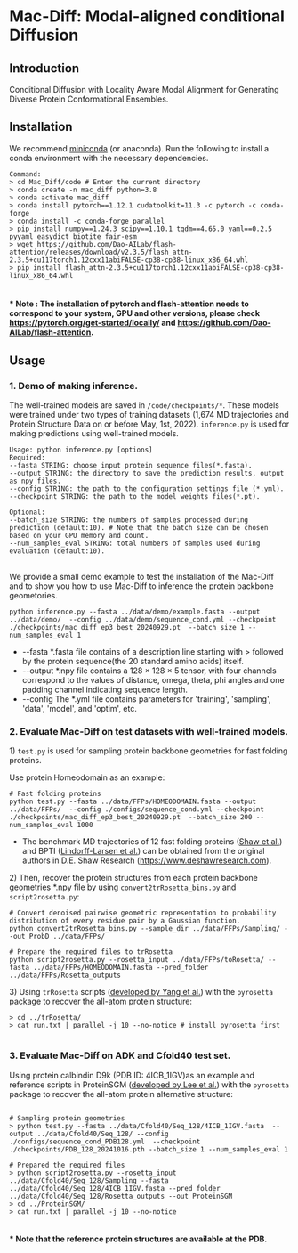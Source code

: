 # Mac-Diff: Modal-aligned conditional Diffusion
## Introduction 

<p>Conditional Diffusion with Locality Aware Modal Alignment for Generating Diverse Protein Conformational Ensembles.</p>


## Installation

We recommend [miniconda](https://docs.conda.io/en/main/miniconda.html) (or anaconda).
Run the following to install a conda environment with the necessary dependencies.
<pre>
<code>Command:
> cd Mac_Diff/code # Enter the current directory
> conda create -n mac_diff python=3.8
> conda activate mac_diff
> conda install pytorch==1.12.1 cudatoolkit=11.3 -c pytorch -c conda-forge
> conda install -c conda-forge parallel
> pip install numpy==1.24.3 scipy==1.10.1 tqdm==4.65.0 yaml==0.2.5 pyyaml easydict biotite fair-esm
> wget https://github.com/Dao-AILab/flash-attention/releases/download/v2.3.5/flash_attn-2.3.5+cu117torch1.12cxx11abiFALSE-cp38-cp38-linux_x86_64.whl
> pip install flash_attn-2.3.5+cu117torch1.12cxx11abiFALSE-cp38-cp38-linux_x86_64.whl
</code>
</pre>
#### * Note : The installation of pytorch and flash-attention needs to correspond to your system, GPU and other versions, please check https://pytorch.org/get-started/locally/ and https://github.com/Dao-AILab/flash-attention. 


## Usage

### 1. Demo of making inference.
<p>The well-trained models are saved in <code>/code/checkpoints/*</code>. These models were trained under two types of training datasets (1,674 MD trajectories and Protein Structure Data on or before May, 1st, 2022). <code>inference.py</code> is used for making predictions using well-trained models. </p>

<pre>
<code>Usage: python inference.py [options]
Required:
--fasta STRING: choose input protein sequence files(*.fasta).
--output STRING: the directory to save the prediction results, output as npy files.
--config STRING: the path to the configuration settings file (*.yml). 
--checkpoint STRING: the path to the model weights files(*.pt).

Optional:
--batch_size STRING: the numbers of samples processed during prediction (default:10). # Note that the batch size can be chosen based on your GPU memory and count.
--num_samples_eval STRING: total numbers of samples used during evaluation (default:10).
</code> </pre>

We provide a small demo example to test the installation of the Mac-Diff and to show you how to use Mac-Diff to inference the protein backbone geometories.

<pre>
<code>python inference.py --fasta ../data/demo/example.fasta --output ../data/demo/  --config ../data/demo/sequence_cond.yml --checkpoint ./checkpoints/mac_diff_ep3_best_20240929.pt  --batch_size 1 --num_samples_eval 1
</code></pre>

* --fasta *.fasta file contains of a description line starting with > followed by the protein sequence(the 20 standard amino acids) itself. 
* --output *.npy file contains a 128 × 128 × 5 tensor, with four channels correspond to the  values of distance, omega, theta, phi angles and one padding channel indicating sequence length.
* --config The *.yml file contains parameters for 'training', 'sampling', 'data', 'model', and 'optim', etc.

### 2. Evaluate Mac-Diff on test datasets with well-trained models.

<p> 1) <code>test.py</code> is used for sampling protein backbone geometries for fast folding proteins. 

Use protein Homeodomain as an example: </p>
<pre>
<code># Fast folding proteins
python test.py --fasta ../data/FFPs/HOMEODOMAIN.fasta --output ../data/FFPs/  --config ./configs/sequence_cond.yml --checkpoint ./checkpoints/mac_diff_ep3_best_20240929.pt  --batch_size 200 --num_samples_eval 1000
</code></pre>
* The benchmark MD trajectories of 12 fast folding proteins (<a href="https://www.science.org/doi/10.1126/science.1208351">Shaw et al.</a>) and BPTI (<a href="https://www.science.org/doi/10.1126/science.1187409">Lindorff-Larsen et al.</a>) can be obtained from the original authors in D.E. Shaw Research (https://www.deshawresearch.com).

<p> 2) Then, recover the protein structures from each protein backbone geometries *.npy file by using <code>convert2trRosetta_bins.py</code> and <code>script2rosetta.py</code>: </p>

<pre>
<code># Convert denoised pairwise geometric representation to probability distribution of every residue pair by a Gaussian function.
python convert2trRosetta_bins.py --sample_dir ../data/FFPs/Sampling/ --out_ProbD ../data/FFPs/

# Prepare the required files to trRosetta
python script2rosetta.py --rosetta_input ../data/FFPs/toRosetta/ --fasta ../data/FFPs/HOMEODOMAIN.fasta --pred_folder ../data/FFPs/Rosetta_outputs
</code></pre>


<p> 3) Using <code>trRosetta</code> scripts (<a href="https://www.pnas.org/doi/abs/10.1073/pnas.1914677117">developed by Yang et al.</a>)  with the <code>pyrosetta</code> package to recover the all-atom protein structure: </p> 

<pre>
<code>> cd ../trRosetta/
> cat run.txt | parallel -j 10 --no-notice # install pyrosetta first

</code></pre>


### 3. Evaluate Mac-Diff on ADK and Cfold40 test set.
<p> Using protein calbindin D9k (PDB ID: 4ICB_1IGV)as an example and reference scripts in ProteinSGM (<a href="https://www.nature.com/articles/s43588-023-00440-3">developed by Lee et al.</a>) with the <code>pyrosetta</code> package to recover the all-atom protein alternative structure: </p> 

<pre>
<code>
# Sampling protein geometries
> python test.py --fasta ../data/Cfold40/Seq_128/4ICB_1IGV.fasta  --output ../data/Cfold40/Seq_128/ --config ./configs/sequence_cond_PDB128.yml  --checkpoint ./checkpoints/PDB_128_20241016.pth --batch_size 1 --num_samples_eval 1

# Prepared the required files
> python script2rosetta.py --rosetta_input ../data/Cfold40/Seq_128/Sampling --fasta ../data/Cfold40/Seq_128/4ICB_1IGV.fasta --pred_folder ../data/Cfold40/Seq_128/Rosetta_outputs --out ProteinSGM
> cd ../ProteinSGM/
> cat run.txt | parallel -j 10 --no-notice

</code></pre>
#### * Note that the reference protein structures are available at the PDB. 
